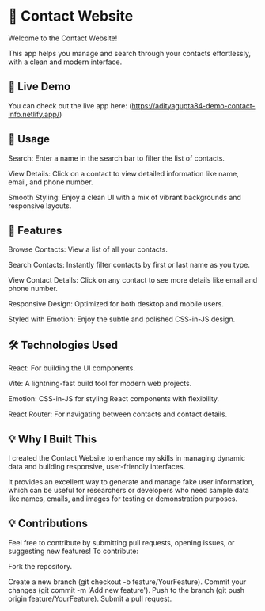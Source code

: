 # 📇 Contact Website
Welcome to the Contact Website!

This app helps you manage and search through your contacts effortlessly, with a clean and modern interface.

## 🚀 Live Demo

You can check out the live app here: (https://adityagupta84-demo-contact-info.netlify.app/)

## 📝 Usage

Search: Enter a name in the search bar to filter the list of contacts.

View Details: Click on a contact to view detailed information like name, email, and phone number.

Smooth Styling: Enjoy a clean UI with a mix of vibrant backgrounds and responsive layouts.

## 🌟 Features

Browse Contacts: View a list of all your contacts.

Search Contacts: Instantly filter contacts by first or last name as you type.

View Contact Details: Click on any contact to see more details like email and phone number.

Responsive Design: Optimized for both desktop and mobile users.

Styled with Emotion: Enjoy the subtle and polished CSS-in-JS design.

## 🛠️ Technologies Used

React: For building the UI components.

Vite: A lightning-fast build tool for modern web projects.

Emotion: CSS-in-JS for styling React components with flexibility.

React Router: For navigating between contacts and contact details.

## 💡 Why I Built This

I created the Contact Website to enhance my skills in managing dynamic data and building responsive, user-friendly interfaces.

It provides an excellent way to generate and manage fake user information, which can be useful for researchers or developers who need sample data like names, emails, and images for testing or demonstration purposes.

## 💡 Contributions

Feel free to contribute by submitting pull requests, opening issues, or suggesting new features! To contribute:

Fork the repository.

Create a new branch (git checkout -b feature/YourFeature). 
                                     Commit your changes (git commit -m 'Add new feature').
                                     Push to the branch (git push origin feature/YourFeature).
                                     Submit a pull request.
